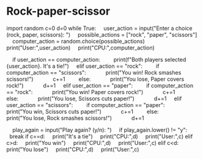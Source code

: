 # Rock-paper-scissor
import random
c=0
d=0
while True:
    user_action = input("Enter a choice (rock, paper, scissors): ")
    possible_actions = ["rock", "paper", "scissors"]
    computer_action = random.choice(possible_actions)
    print("User:",user_action)
    print("CPU:",computer_action)


    if user_action == computer_action:
        print(f"Both players selected {user_action}. It's a tie!")
    elif user_action == "rock":
        if computer_action == "scissors":
            print("You win! Rock smashes scissors!")
            c+=1
        else:
            print("You lose, Paper covers rock!")
            d+=1
    elif user_action == "paper":
        if computer_action == "rock":
            print("You win! Paper covers rock!")
            c+=1
        else:
            print("You lose, Scissors cuts paper!")
            d+=1
    elif user_action == "scissors":
        if computer_action == "paper":
            print("You win, Scissors cuts paper!")
            c+=1
        else:
            print("You lose, Rock smashes scissors!")
            d+=1

    play_again = input("Play again? (y/n): ")
    if play_again.lower() != "y":
        break
if c==d:
    print("It's a tie")
    print("CPU:",d)
    print("User:",c)
elif c>d:
    print("You win")
    print("CPU:",d)
    print("User:",c)
elif c<d:
    print("You lose")
    print("CPU:",d)
    print("User:",c)
